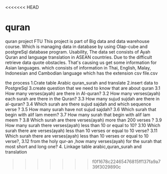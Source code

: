 <<<<<<< HEAD
# quran
quran project FTU
This project is part of Big data and data warehouse course. Which is managing data in database by using Olap-cube and postgreSql database program. Usability, The data set consists of Ayah Quran and language translation in ASEAN countries. Due to the difficult retrieve data quote obstacles. That's causing us get some information for Asian languages. which consists of information in Thai, English, Malay, Indonesian and Cambodian language which has the extension csv file.csv

the process 
1.Crate table Arabic quran_surah and translate 
2.insert data to PostgreSql 
3.create question that we need to know that are about quran 
3.1 How many verses(ayah) are there in Al-quran? 
3.2 How many verses(ayah) each surah are there in the Quran? 
3.3 How many sujud sujdah are there in al-quran? 
3.4 Which surah are there sujud sajdah and which sequence verse ? 
3.5 How many surah have not sujud sajdah? 
3.6 Which surah that begin with alif lam meem? 
3.7 How many surah that begin with alif lam meem ? 
3.8 Which surah are there verses(ayah) more than 200 verses ? 
3.9 How many surah there verses(ayah) less than 10 or equal to 10? 
3.10 Which surah there are verses(ayah) less than 10 verses or equal to 10 verse? 
3.11 Which surah there are verses(ayah) less than 10 verses or equal to 10 verse?, 
3.12 from the holy qur-an ,how many verses(ayah) for the surah that most short and long one?
4. Linkage table arabic,quran_surah and translation

 
>>>>>>> f0f1678c22465476815ff137fa9a739f3029890c
